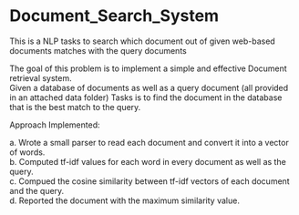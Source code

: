 # Document_Search_System
This is a NLP tasks to search which document out of given web-based documents matches with the query documents

The goal of this problem is to implement a simple and effective Document retrieval system.<br>
Given a database of documents as well as a query document (all provided in an attached data folder) Tasks is to find the document in the database that is the best match to the query.<br>

Approach Implemented:

a. Wrote a small parser to read each document and convert it into a vector of words.<br>
b. Computed tf-idf values for each word in every document as well as the query.<br>
c. Compued the cosine similarity between tf-idf vectors of each document and the query. <br>
d. Reported the document with the maximum similarity value. <br>
